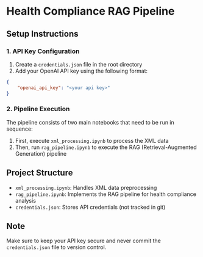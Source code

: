 # Health Compliance RAG Pipeline

## Setup Instructions

### 1. API Key Configuration
1. Create a `credentials.json` file in the root directory
2. Add your OpenAI API key using the following format:
```json
{
    "openai_api_key": "<your api key>"
}
```

### 2. Pipeline Execution
The pipeline consists of two main notebooks that need to be run in sequence:

1. First, execute `xml_processing.ipynb` to process the XML data
2. Then, run `rag_pipeline.ipynb` to execute the RAG (Retrieval-Augmented Generation) pipeline

## Project Structure
- `xml_processing.ipynb`: Handles XML data preprocessing
- `rag_pipeline.ipynb`: Implements the RAG pipeline for health compliance analysis
- `credentials.json`: Stores API credentials (not tracked in git)

## Note
Make sure to keep your API key secure and never commit the `credentials.json` file to version control.

